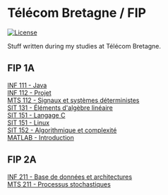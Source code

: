 # Télécom Bretagne / FIP

[![License](http://img.shields.io/badge/license-MIT-blue.svg)](https://github.com/maxmouchet/ics.js/blob/master/LICENSE)

Stuff written during my studies at Télécom Bretagne.

## FIP 1A

[INF 111 - Java](https://github.com/maxmouchet/tb/tree/master/INF111)  
[INF 112 - Projet](https://github.com/maxmouchet/tb/tree/master/INF1112)  
[MTS 112 - Signaux et systèmes déterministes](https://github.com/maxmouchet/tb/tree/master/MTS112)  
[SIT 131 - Éléments d'algèbre linéaire](https://github.com/maxmouchet/tb/tree/master/SIT131)  
[SIT 151 - Langage C](https://github.com/maxmouchet/tb/tree/master/SIT151/C)  
[SIT 151 - Linux](https://github.com/maxmouchet/tb/tree/master/SIT151/Linux)  
[SIT 152 - Algorithmique et complexité](https://github.com/maxmouchet/tb/tree/master/SIT152)  
[MATLAB - Introduction](https://github.com/maxmouchet/tb/tree/master/MATLAB)  

## FIP 2A

[INF 211 - Base de données et architectures](https://github.com/maxmouchet/tb/tree/master/INF211)  
[MTS 211 - Processus stochastiques](https://github.com/maxmouchet/tb/tree/master/MTS211)  
